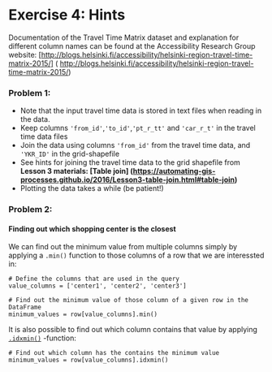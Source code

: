 # Exercise 4: Hints

Documentation of the Travel Time Matrix dataset and explanation for different column names can be found at the Accessibility Research Group website: [http://blogs.helsinki.fi/accessibility/helsinki-region-travel-time-matrix-2015/] (
http://blogs.helsinki.fi/accessibility/helsinki-region-travel-time-matrix-2015/)

### Problem 1:
- Note that the input travel time data is stored in text files when reading in the data.
- Keep columns `'from_id'`,`'to_id'`,`'pt_r_tt'` and `'car_r_t'` in the travel time data files
- Join the data using columns `'from_id'` from the travel time data, and `'YKR_ID'` in the grid-shapefile
- See hints for joining the travel time data to the grid shapefile from **Lesson 3 materials: [Table join] (https://automating-gis-processes.github.io/2016/Lesson3-table-join.html#table-join)**
- Plotting the data takes a while (be patient!)

### Problem 2:

#### Finding out which shopping center is the closest

We can find out the minimum value from multiple columns simply by applying a `.min()` function to those columns of a row that we are interessted in:

```
# Define the columns that are used in the query
value_columns = ['center1', 'center2', 'center3']

# Find out the minimum value of those column of a given row in the DataFrame
minimum_values = row[value_columns].min()
```

It is also possible to find out which column contains that value by applying [`.idxmin()`](http://pandas.pydata.org/pandas-docs/version/0.18.1/generated/pandas.DataFrame.idxmin.html) -function:

```
# Find out which column has the contains the minimum value
minimum_values = row[value_columns].idxmin()
```

